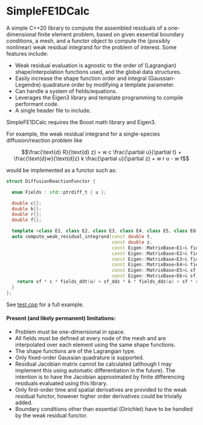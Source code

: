 # SimpleFE1DCalc

A simple C++20 library to compute the assembled residuals of a one-dimensional finite element problem, based on given
essential boundary conditions, a mesh, and a functor object to compute the (possibly nonlinear) weak residual integrand
for the problem of interest. Some features include:

* Weak residual evaluation is agnostic to the order of (Lagrangian) shape/interpolation functions used, and the global
  data structures.
* Easily increase the shape function order and integral (Gaussian-Legendre) quadrature order by modifying a template parameter.
* Can handle a system of fields/equations.
* Leverages the Eigen3 library and template programming to compile performant code.
* A single header file to include.

SimpleFE1DCalc requires the Boost math library and Eigen3.

For example, the weak residual integrand for a single-species diffusion/reaction problem like
```math
\frac{\text{d} R}{\text{d} z} = w c \frac{\partial u}{\partial t} + \frac{\text{d}w}{\text{d}z} k \frac{\partial u}{\partial z} + w r u - w f
```
would be implemented as a functor such as:

```c++
struct DiffusionReactionFunctor {

  enum Fields : std::ptrdiff_t { u };

  double c{};
  double k{};
  double r{};
  double f{};

  template <class E1, class E2, class E3, class E4, class E5, class E6>
  auto compute_weak_residual_integrand(const double t,
                                       const double z,
                                       const Eigen::MatrixBase<E1>& fields,
                                       const Eigen::MatrixBase<E2>& fields_ddz,
                                       const Eigen::MatrixBase<E3>& fields_ddt,
                                       const Eigen::MatrixBase<E4>& fields_ddt_ddz,
                                       const Eigen::MatrixBase<E5>& sf,
                                       const Eigen::MatrixBase<E6>& sf_ddz) const {
    return sf * c * fields_ddt(u) + sf_ddz * k * fields_ddz(u) + sf * r * fields(u) - sf * f;
  }
};
```

See [test.cpp](test/test.cpp) for a full example.

#### Present (and likely permanent) limitations:

* Problem must be one-dimensional in space.
* All fields must be defined at every node of the mesh and are interpolated over each element using the same shape
  functions.
* The shape functions are of the Lagrangian type.
* Only fixed-order Gaussian quadrature is supported.
* Residual Jacobian matrix cannot be calculated (although I may implement this using automatic differentiation in the
  future). The intention is to have the Jacobian approximated by finite differencing residuals evaluated using this
  library.
* Only first-order time and spatial derivatives are provided to the weak residual functor, however higher order
  derivatives could be trivially added.
* Boundary conditions other than essential (Dirichlet) have to be handled by the weak residual functor.